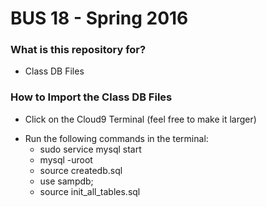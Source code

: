 # BUS 18 - Spring 2016 #

### What is this repository for? ###

* Class DB Files

### How to Import the Class DB Files ###

* Click on the Cloud9 Terminal (feel free to make it larger)
+ Run the following commands in the terminal: 
    * sudo service mysql start
    * mysql -uroot
    * source createdb.sql
    * use sampdb;
    * source init_all_tables.sql